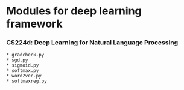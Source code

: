 # Modules for deep learning framework


### CS224d: Deep Learning for Natural Language Processing
	* gradcheck.py
	* sgd.py
	* sigmoid.py
	* softmax.py
	* word2vec.py
	* softmaxreg.py
	
